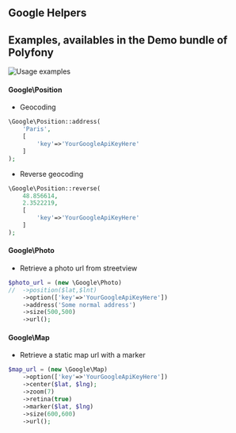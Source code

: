 ## Google Helpers


## Examples, availables in the Demo bundle of Polyfony

![Usage examples](https://github.com/sib-retail/polyfony-google/blob/master/doc/examples.png)


#### Google\Position

* Geocoding

```php
\Google\Position::address(
	'Paris',
	[
		'key'=>'YourGoogleApiKeyHere'
	]
);
```

* Reverse geocoding

```php
\Google\Position::reverse(
	48.856614,
	2.3522219,
	[
		'key'=>'YourGoogleApiKeyHere'
	]
);
```

#### Google\Photo

* Retrieve a photo url from streetview
```php
$photo_url = (new \Google\Photo)
//	->position($lat,$lnt)
	->option(['key'=>'YourGoogleApiKeyHere'])
	->address('Some normal address')
	->size(500,500)
	->url();
```

#### Google\Map

* Retrieve a static map url with a marker
```php
$map_url = (new \Google\Map)
	->option(['key'=>'YourGoogleApiKeyHere'])
	->center($lat, $lng);
	->zoom(7)
	->retina(true)
	->marker($lat, $lng)
	->size(600,600)
	->url();
```
